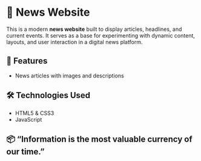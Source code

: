 # 📰 News Website

This is a modern **news website** built to display articles, headlines, and current events. It serves as a base for experimenting with dynamic content, layouts, and user interaction in a digital news platform.

## 🧰 Features

- News articles with images and descriptions  

## 🛠️ Technologies Used

- HTML5 & CSS3  
- JavaScript  

## 📦 “Information is the most valuable currency of our time.”
